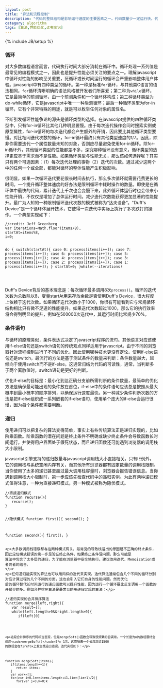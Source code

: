 ```yaml
---
layout: post
title: "算法和流程控制"
description: "代码的整体结构是影响运行速度的主要因素之一。代码数量少一定运行快，代码数量多确不意味着运行速度一定慢。影响性能的最直接因素是代码的组织结构，以及具体问题的解决办法。"
category: algorithm
tags: [算法,性能优化,读书笔记]
---
```

{% include JB/setup %}
<div class="p-section">
	<h3>循环</h3>
	<p>对大多数编程语言而言，代码执行时间大部分消耗在循环中。循环处理一系列值是最常见的编程模式之一，因此也是提升性能必须关注的要点之一。理解javascript中循环对性能的影响至关重要，死循环或长时间运行的循环会严重影响整体用户体验。javascript中有四种类型的循环。第一种是标准<code>for</code>循环，与其他类C语言的语法相同，<code>for</code>循环清晰明确的语法风格被开发者们所喜爱；第二种为<code>while</code>循环，它是最简单的前测循环，由一个前测条件和一个循环体构成；第三种循环类型为do-while循环，它是javascript中唯一一种后测循环；最后一种循环类型为for-in循环，它有个非常特殊的用途，就是可以枚举任何对象的属性名。</p>
	<p>不断引发循环性能争论的源头是循环类型的选择。在javascript提供的四种循环类型中，只有for-in循环比其他几种明显要慢。由于每次迭代操作会同时搜索实例或原型属性，for-in循环的每次迭代都会产生额外的开销，因此要比其他循环类型要慢。对比相同迭代次数的循环，for-in循环最终只有其他类型速度的1/7。因此，除非你需要迭代一个属性数量未知的对象，否则应尽量避免使用for-in循环。除for-in循环外，其他循环类型的性能都差不多，深究哪种循环没有意义，循环类型的选择更应基于需求而不是性能。如果循环类型与性能无关，那么该如何选择呢？其实只有两个可选因素：（1）每次迭代处理的事物（2）迭代的次数。通过减少这两个中的任何一个或全部，都能对循环的整体性能产生积极影响。</p>
	<p>很明显，如果一次循环迭代要花很长时间去执行，那么多次循环就需要花费更长的时间。一个提升循环整体速度的好办法是限制循环中耗时操作的数量。即使是在循环体中最快的代码，累计迭代上千次也会变慢下来，此外循环体运行时也会带来小性能开销，不仅仅是增加了总体运行时间。减少迭代次数能获得更加显著的性能提升。最广为人知的一种限制循环迭代次数的模式被称为“达夫设备”。"Duff's Device"是一个循环体展开技术，它使得一次迭代中实际上执行了多次跌打的操作。一个典型实现如下：</p>
<pre><code class="javascript">//credit: Jeff Greenberg
var iterations=Math.floor(items/8),
startAt=items%8,
i=0;

do { 
   switch(startAt){
      case 0: process(items[i++]);
	  case 7: process(items[i++]);
	  case 6: process(items[i++]);
	  case 5: process(items[i++]);
	  case 4: process(items[i++]);
	  case 3: process(items[i++]);
	  case 2: process(items[i++]);
	  case 1: process(items[i++]);
   }
   startAt=0;
}while(--iterations)
</code></pre>	
	<p>Duff's Device背后的基本理念是：每次循环最多调用8次<code>process()</code>。循环的迭代次数为总数除以8，变量startAt用来存放余数是否使用Duff's Device，很大程度上依赖于迭代次数。如果循环迭代次数小于1000，你很有可能看到它与常规循环结构相比只有微不足道的性能提升。如果迭代次数超过1000，那么它的执行效率将会得到明显的提升，例如在500000次迭代中，其运行时间比常规少70%。</p>
</div>

<div class="p-section">
	<h3>条件语句</h3>
	<p>与循环的原理类似，条件表达式决定了javascript程序的流句。其他语言对应该使用if-else语句还是switch语句的传统观点同样适用于javascript。由于不同的浏览器针对流程控制进行了不同的优化，因此使用哪种技术更没有定论。使用if-else语句还是switch，最流行的方法是基于测试条件的数量来判断：条件数量越大，越倾向于使用switch而不是if-else。这通常归结为代码的可读性，通常，当判断多于两个离散值时，switch语句是更好的判断。</p>
	<p>优化if-else的目标是：最小化到达正确分支前所需判断的条件数量，最简单的优化方法是确保最可能出现的条件放在首位，if-else中的条件语句应该总是按照从最大概率到最小概率的顺序排列，以确保运行速度最快。另一种减少条件判断次数的方法是把if-else组织成一系列嵌套的if-else语句，使用单个庞大的if-else会运行很慢，因为每个条件都需要判断。</p>
</div>

<div class="p-section">
	<h3>递归</h3>
	<p>使用递归可以把复杂的算法变得简单，事实上有些传统算法正是递归实现的，比如阶乘函数。阶乘函数的潜在问题是终止条件不明确或缺少终止条件会导致函数长时间运行，并使得用户界面处于假死状态，而且递归函数还可能遇到浏览器的调用栈大小限制。</p>
	<p>javascript引擎支持的递归数量与javascript调用栈大小直接相关。只有IE例外，它的调用栈与系统空闲内存有关，而其他所有浏览器都有固定数量的调用栈限制。当你使用了太多的递归甚至超过最大调用栈容量时，浏览器会报告错误信息。当你遇到调用栈大小限制时，第一步应该先检查代码中的递归实例。为此有两种递归模式值得注意，一种为直接递归模式，另一种模式被称为隐伏模式。</p>
<pre><code class="javascript">//直接递归模式
function recurse(){
   recurse();
}

//隐伏模式
function first(){
   second();
}

function second(){
   first();
}
</code></pre>	

	<p>大多数调用栈错误都与这两种模式有关，最常见的导致栈溢出的原因是不正确的终止条件，因此定位模式错误的第一步是验证终止条件，如果终止条件没问题，那么可能是
	算法中包含了太多层的递归，为了能在浏览器中安全地执行，建议改用迭代、Memoization或者两者的结合。
	</p>
	<p>任何递归能实现的算法也可以用同样的迭代来实现。迭代算法通常包含几个不同的循环分别对应计算过程的几个不同的方面，这也会引入它们自身的性能问题。然而优化
	后的循环替代长时间运行的递归函数可以提升性能，因为运行一个循环要比反复调用一个函数的开销少的多。例如合并排序算法是最常见的用递归实现的算法：</p>
<pre><code class="javascript">//递归实现的合并排序算法
function merge(left,right){
   var result=[];
   while(left.length>0&&right.length>0){
      if(left[0]<right[0]){
	     result.push(left.shift());
	  }
	  else {
	     result.push(right.shift());
	  }
   }
   return result.concat(left).concat(right);
}

function mergeSort(items){
   if(items.length==1){
      return items;
   }
   var middle=Math.floor(items.length/2);
   left=items.slice(0,middle);
   right=items.slice(middle);
   return merge(mergeSoft(left),mergeSoft(right));
}
</code></pre>

	<p>这段合并排序的代码相当直观，但是mergeSoft()函数会导致很频繁的自调用，一个长度为n的数组最终会调用<code>mergeSoft()</code>2*n-1次，这意味着一个长度超过1500
	的数组会在firefox上发生栈溢出错误。迭代实现如下：</p>
<pre><code class="javascript">function mergeSoft(items){
   if(items.length==1){
      return items;
   }
   var work=[];
   for(var i=0,len=items.length;i<len;i++){
      work[i].push([items[i]]);
   }
   work.push();  //如果数组长度为奇数
   for(var lim=len,lim>1,lim=(lim+1)/2){
      for(var j=0,k=0;k<lim;j++,k+=2){
	     work[j]=merge(work[k],work[k+1]);
	  }
	  work[j]=[]; //如果数组长度为奇数
   }
   return work[0];
}
</code></pre>
</div>


